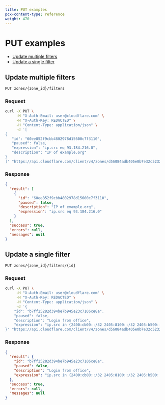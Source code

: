 ```yaml
---
title: PUT examples
pcx-content-type: reference
weight: 470
---
```


# PUT examples

- [Update multiple filters](#update-multiple-filters)
- [Update a single filter](#update-a-single-filter)

## Update multiple filters

```bash
PUT zones/{zone_id}/filters
```

### Request

```bash
curl -X PUT \
     -H "X-Auth-Email: user@cloudflare.com" \
     -H "X-Auth-Key: REDACTED" \
     -H "Content-Type: application/json" \
     -d '[
{
   "id": "60ee852f9cbb4802978d15600c7f3110",
   "paused": false,
   "expression": "ip.src eq 93.184.216.0",
   "description": "IP of example.org"
}
]' "https://api.cloudflare.com/client/v4/zones/d56084adb405e0b7e32c52321bf07be6/filters"
```

### Response

```json
{
  "result": [
    {
      "id": "60ee852f9cbb4802978d15600c7f3110",
      "paused": false,
      "description": "IP of example.org",
      "expression": "ip.src eq 93.184.216.0"
    }
  ],
  "success": true,
  "errors": null,
  "messages": null
}
```

## Update a single filter

```bash
PUT zones/{zone_id}/filters/{id}
```

### Request

```bash
curl -X PUT \
     -H "X-Auth-Email: user@cloudflare.com" \
     -H "X-Auth-Key: REDACTED" \
     -H "Content-Type: application/json" \
     -d '{
    "id": "b7ff25282d394be7b945e23c7106ce8a",
    "paused": false,
    "description": "Login from office",
    "expression": "ip.src in {2400:cb00::/32 2405:8100::/32 2405:b500::/32 2606:4700::/32 2803:f800::/32 2c0f:f248::/32 2a06:98c0::/29} and (http.request.uri.path ~ \"^.*/wp-login.php$\" or http.request.uri.path ~ \"^.*/xmlrpc.php$\")"
}' "https://api.cloudflare.com/client/v4/zones/d56084adb405e0b7e32c52321bf07be6/filters/b7ff25282d394be7b945e23c7106ce8a"
```

### Response

```json
{
  "result": {
    "id": "b7ff25282d394be7b945e23c7106ce8a",
    "paused": false,
    "description": "Login from office",
    "expression": "ip.src in {2400:cb00::/32 2405:8100::/32 2405:b500::/32 2606:4700::/32 2803:f800::/32 2c0f:f248::/32 2a06:98c0::/29} and (http.request.uri.path ~ \"^.*/wp-login.php$\" or http.request.uri.path ~ \"^.*/xmlrpc.php$\")"
  },
  "success": true,
  "errors": null,
  "messages": null
}
```